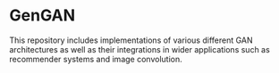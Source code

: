 # GenGAN
This repository includes implementations of various different GAN architectures as well as their integrations in wider applications such as recommender systems and image convolution.
